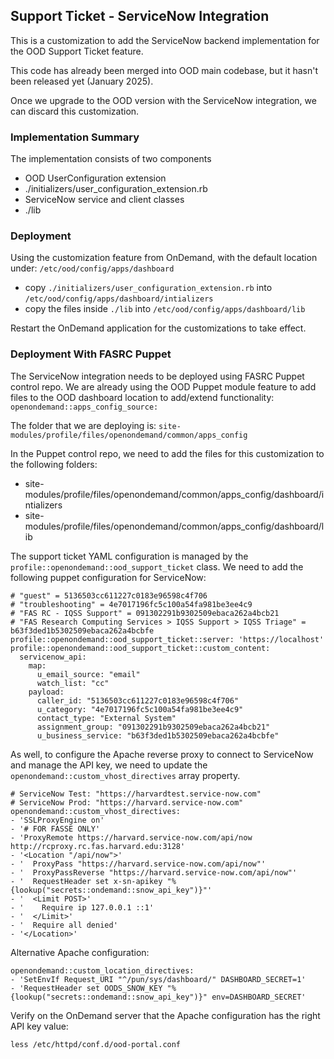 ## Support Ticket - ServiceNow Integration
This is a customization to add the ServiceNow backend implementation for the OOD Support Ticket feature.

This code has already been merged into OOD main codebase, but it hasn't been released yet (January 2025).

Once we upgrade to the OOD version with the ServiceNow integration, we can discard this customization.

### Implementation Summary
The implementation consists of two components
- OOD UserConfiguration extension
- ./initializers/user_configuration_extension.rb
- ServiceNow service and client classes
- ./lib

### Deployment
Using the customization feature from OnDemand, with the default location under: `/etc/ood/config/apps/dashboard`
- copy `./initializers/user_configuration_extension.rb` into `/etc/ood/config/apps/dashboard/intializers`
- copy the files inside `./lib` into `/etc/ood/config/apps/dashboard/lib`

Restart the OnDemand application for the customizations to take effect.

### Deployment With FASRC Puppet
The ServiceNow integration needs to be deployed using FASRC Puppet control repo. We are already using the OOD Puppet module feature to add files to the OOD dashboard location to add/extend functionality:
`openondemand::apps_config_source:`

The folder that we are deploying is: `site-modules/profile/files/openondemand/common/apps_config`

In the Puppet control repo, we need to add the files for this customization to the following folders:
- site-modules/profile/files/openondemand/common/apps_config/dashboard/intializers
- site-modules/profile/files/openondemand/common/apps_config/dashboard/lib

The support ticket YAML configuration is managed by the `profile::openondemand::ood_support_ticket` class.
We need to add the following puppet configuration for ServiceNow:
```
# "guest" = 5136503cc611227c0183e96598c4f706
# "troubleshooting" = 4e7017196fc5c100a54fa981be3ee4c9
# "FAS RC - IQSS Support" = 091302291b9302509ebaca262a4bcb21
# "FAS Research Computing Services > IQSS Support > IQSS Triage" = b63f3ded1b5302509ebaca262a4bcbfe   
profile::openondemand::ood_support_ticket::server: 'https://localhost'
profile::openondemand::ood_support_ticket::custom_content:
  servicenow_api:
    map:
      u_email_source: "email"
      watch_list: "cc"
    payload:
      caller_id: "5136503cc611227c0183e96598c4f706"
      u_category: "4e7017196fc5c100a54fa981be3ee4c9"
      contact_type: "External System"
      assignment_group: "091302291b9302509ebaca262a4bcb21"
      u_business_service: "b63f3ded1b5302509ebaca262a4bcbfe"
```

As well, to configure the Apache reverse proxy to connect to ServiceNow and manage the API key, we need to update the `openondemand::custom_vhost_directives` array property.

```
# ServiceNow Test: "https://harvardtest.service-now.com"
# ServiceNow Prod: "https://harvard.service-now.com"
openondemand::custom_vhost_directives:
- 'SSLProxyEngine on'
- '# FOR FASSE ONLY'
- 'ProxyRemote https://harvard.service-now.com/api/now http://rcproxy.rc.fas.harvard.edu:3128'
- '<Location "/api/now">'
- '  ProxyPass "https://harvard.service-now.com/api/now"'
- '  ProxyPassReverse "https://harvard.service-now.com/api/now"'
- '  RequestHeader set x-sn-apikey "%{lookup("secrets::ondemand::snow_api_key")}"'
- '  <Limit POST>'
- '    Require ip 127.0.0.1 ::1'
- '  </Limit>'
- '  Require all denied'
- '</Location>'
```

Alternative Apache configuration:
```
openondemand::custom_location_directives:
- 'SetEnvIf Request_URI "^/pun/sys/dashboard/" DASHBOARD_SECRET=1'
- 'RequestHeader set OODS_SNOW_KEY "%{lookup("secrets::ondemand::snow_api_key")}" env=DASHBOARD_SECRET'
```

Verify on the OnDemand server that the Apache configuration has the right API key value:
```
less /etc/httpd/conf.d/ood-portal.conf
```
